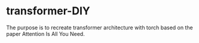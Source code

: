 # transformer-DIY
The purpose is to recreate transformer architecture with torch based on the paper Attention Is All You Need.
